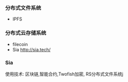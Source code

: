 ### 分布式文件系统

* IPFS

### 分布式云存储系统
* filecoin
* Sia http://sia.tech/



### Sia
使用技术:
  区块链,智能合约,Twofish加密, 
  RS分布式文件系统j
